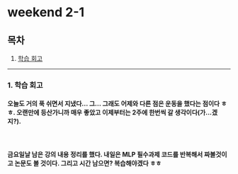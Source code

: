 # weekend 2-1 

## 목차 

1. [학습 회고](#4-학습-회고)



----

### 1. 학습 회고

####  오늘도 거의 푹 쉬면서 지냈다... 그... 그래도 어제와 다른 점은 운동을 했다는 점이다 ㅎㅎ. 오랜만에 등산가니까 매우 좋았고 이제부터는 2주에 한번씩 갈 생각이다(가...겠지?).
<br>

#### 금요일날 남은 강의 내용 정리를 했다. 내일은 MLP 필수과제 코드를 반복해서 짜볼것이고 논문도 볼 것이다. 그리고 시간 남으면? 복습해야겠다 ㅎㅎ 

